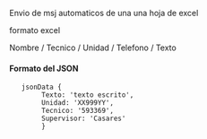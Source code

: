 Envio de msj automaticos de una una hoja de excel

formato excel 

Nombre / Tecnico / Unidad / Telefono / Texto




#### Formato del JSON 
       jsonData {
            Texto: 'texto escrito', 
            Unidad: 'XX999YY', 
            Tecnico: '593369',
            Supervisor: 'Casares'
            }